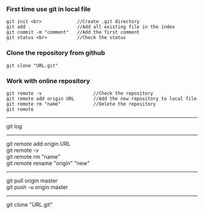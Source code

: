 ### First time use git in local file
    git init <br>             //Create .git directory
    git add .                 //Add all existing file in the index 
    git commit -m "comment"   //Add the first comment
    git status <br>           //Check the status
### Clone the repository from github  
    git clone "URL.git"  
### Work with online repository  
    git remote -v                   //Check the repository
    git remote add origin URL       //Add the new repository to local file  
    git remote rm "name"            //Delete the repository
    git remote  

***
git log <br>
***
git remote add origin URL <br>
git remote -v <br>
git remote rm "name" <br> 
git remote rename "origin" "new" <br>  
***
git pull origin master  
git push -u origin master <br> 
***
git clone "URL.git" <br>
